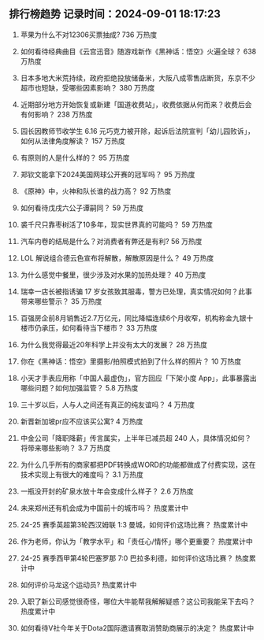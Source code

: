 
## 排行榜趋势 记录时间：2024-09-01 18:17:23
  
  1. 苹果为什么不对12306买票抽成? 736 万热度
    
  2. 如何看待经典曲目《云宫迅音》随游戏新作《黑神话：悟空》火遍全球？ 638 万热度
    
  3. 日本多地大米荒持续，政府拒绝投放储备米，大阪八成零售店断货，东京不少超市也短缺，受哪些因素影响？ 380 万热度
    
  4. 近期部分地方开始恢复或新建「国道收费站」，收费依据从何而来？收费后会有何影响？ 238 万热度
    
  5. 园长因教师节收学生 6.16 元巧克力被开除，起诉后法院宣判「幼儿园败诉」，如何从法律角度解读？ 157 万热度
    
  6. 有原则的人是什么样的？ 95 万热度
    
  7. 郑钦文能拿下2024美国网球公开赛的冠军吗？ 95 万热度
    
  8. 《原神》中，火神和队长谁的战力高？ 92 万热度
    
  9. 如何看待戊戌六公子谭嗣同？ 59 万热度
    
  10. 裘千尺只靠枣树活了10多年，现实世界真的可能吗？ 59 万热度
    
  11. 汽车内卷的结局是什么？对消费者有弊还是有利? 56 万热度
    
  12. LOL 解说组合德云色宣布将解散，解散原因是什么？ 49 万热度
    
  13. 为什么感觉中餐里，很少涉及对水果的加热处理？ 40 万热度
    
  14. 瑞幸一店长被指诱骗 17 岁女孩致其服毒，警方已处理，真实情况如何？此事带来哪些警示？ 35 万热度
    
  15. 百强房企前8月销售近2.7万亿元，同比降幅连续6个月收窄，机构称金九银十楼市仍承压，如何看待当下楼市？ 33 万热度
    
  16. 为什么我觉得最近20年科学上并没有太大的发展？ 28 万热度
    
  17. 你在《黑神话：悟空》里摄影/拍照模式拍到了什么样的照片？ 10 万热度
    
  18. 小天才手表应用称「中国人最虚伪」，官方回应「下架小度 App」，此事暴露出哪些问题？如何加强监管？ 5.8 万热度
    
  19. 三十岁以后，人与人之间还有真正的纯友谊吗？ 4 万热度
    
  20. 新晋新加坡pr应不应该买公寓? 4 万热度
    
  21. 中金公司「降职降薪」传言属实，上半年已减员超 240 人，具体情况如何？将带来哪些影响？ 3.7 万热度
    
  22. 为什么几乎所有的商家都把PDF转换成WORD的功能都做成了付费实现，这在技术实现上有很大的难度吗？ 3.1 万热度
    
  23. 一瓶没开封的矿泉水放十年会变成什么样子？ 2.6 万热度
    
  24. 未来郑州还有机会成为中国前十的城市吗？ 热度累计中
    
  25. 24-25 赛季英超第3轮西汉姆联 1:3 曼城，如何评价这场比赛？ 热度累计中
    
  26. 作为老师，你认为「教学水平」和「责任心/情怀」哪个更重要？ 热度累计中
    
  27. 24-25 赛季西甲第4轮巴塞罗那 7:0 巴拉多利德，如何评价这场比赛？ 热度累计中
    
  28. 如何评价马龙这个运动员? 热度累计中
    
  29. 入职了新公司感觉很奇怪，哪位大牛能帮我解解疑惑？这公司我能呆下去吗？ 热度累计中
    
  30. 如何看待V社今年关于Dota2国际邀请赛取消赞助商展示的决定？ 热度累计中
    